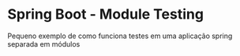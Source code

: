 # Spring Boot - Module Testing

Pequeno exemplo de como funciona testes em uma aplicação spring separada em módulos
